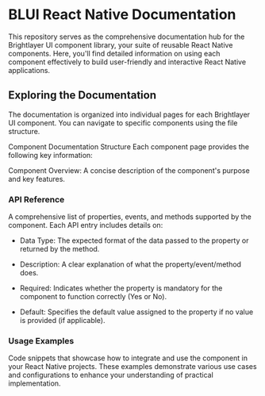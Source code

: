 # BLUI React Native Documentation
This repository serves as the comprehensive documentation hub for the Brightlayer UI component library, your suite of reusable React Native components. Here, you'll find detailed information on using each component effectively to build user-friendly and interactive React Native applications.


## Exploring the Documentation
The documentation is organized into individual pages for each Brightlayer UI component. You can navigate to specific components using the file structure.

Component Documentation Structure
Each component page provides the following key information:

Component Overview: A concise description of the component's purpose and key features.
### API Reference
A comprehensive list of properties, events, and methods supported by the component. Each API entry includes details on:

* Data Type: The expected format of the data passed to the property or returned by the method.

* Description: A clear explanation of what the property/event/method does.

* Required: Indicates whether the property is mandatory for the component to function correctly (Yes or No).

* Default: Specifies the default value assigned to the property if no value is provided (if applicable).



### Usage Examples
Code snippets that showcase how to integrate and use the component in your React Native projects. These examples demonstrate various use cases and configurations to enhance your understanding of practical implementation.
